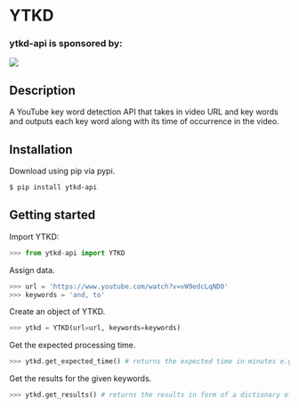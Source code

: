 # YTKD

### ytkd-api is sponsored by:	
<a href="https://www.developingnow.com/" target="_blank"><img src="developingco_logo.png"/></a>

## Description
A YouTube key word detection API that takes in video URL and key words and outputs each key word along with its time of occurrence in the video.

## Installation

Download using pip via pypi.

```bash
$ pip install ytkd-api
```

## Getting started

Import YTKD:

```python
>>> from ytkd-api import YTKD
```
Assign data.
```python
>>> url = 'https://www.youtube.com/watch?v=vW9edcLqND0'
>>> keywords = 'and, to'
```

Create an object of YTKD.
```python
>>> ytkd = YTKD(url=url, keywords=keywords)
```
Get the expected processing time.
```python
>>> ytkd.get_expected_time() # returns the expected time in minutes e.g. 5
```
Get the results for the given keywords.
```python
>>> ytkd.get_results() # returns the results in form of a dictionary of type {str: list}
```